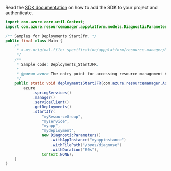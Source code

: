 Read the [SDK documentation](https://github.com/Azure/azure-sdk-for-java/blob/azure-resourcemanager_2.15.0/sdk/resourcemanager/azure-resourcemanager/README.md) on how to add the SDK to your project and authenticate.

```java
import com.azure.core.util.Context;
import com.azure.resourcemanager.appplatform.models.DiagnosticParameters;

/** Samples for Deployments StartJfr. */
public final class Main {
    /*
     * x-ms-original-file: specification/appplatform/resource-manager/Microsoft.AppPlatform/stable/2022-04-01/examples/Deployments_StartJFR.json
     */
    /**
     * Sample code: Deployments_StartJFR.
     *
     * @param azure The entry point for accessing resource management APIs in Azure.
     */
    public static void deploymentsStartJFR(com.azure.resourcemanager.AzureResourceManager azure) {
        azure
            .springServices()
            .manager()
            .serviceClient()
            .getDeployments()
            .startJfr(
                "myResourceGroup",
                "myservice",
                "myapp",
                "mydeployment",
                new DiagnosticParameters()
                    .withAppInstance("myappinstance")
                    .withFilePath("/byos/diagnose")
                    .withDuration("60s"),
                Context.NONE);
    }
}
```
